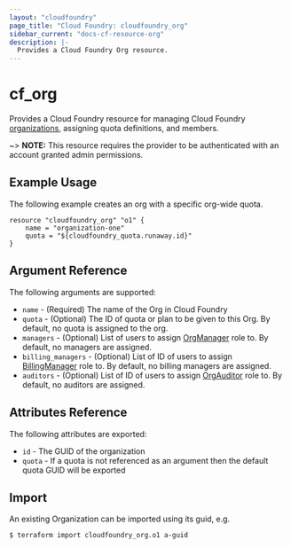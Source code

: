 ```yaml
---
layout: "cloudfoundry"
page_title: "Cloud Foundry: cloudfoundry_org"
sidebar_current: "docs-cf-resource-org"
description: |-
  Provides a Cloud Foundry Org resource.
---
```


# cf\_org

Provides a Cloud Foundry resource for managing Cloud Foundry [organizations](https://docs.cloudfoundry.org/concepts/roles.html), assigning quota definitions, and members. 

~> **NOTE:** This resource requires the provider to be authenticated with an account granted admin permissions.


## Example Usage

The following example creates an org with a specific org-wide quota.

```
resource "cloudfoundry_org" "o1" {
    name = "organization-one"
    quota = "${cloudfoundry_quota.runaway.id}"
}
```

## Argument Reference

The following arguments are supported:

* `name` - (Required) The name of the Org in Cloud Foundry
* `quota` - (Optional) The ID of quota or plan to be given to this Org. By default, no quota is assigned to the org.  
* `managers` - (Optional) List of users to assign [OrgManager](https://docs.cloudfoundry.org/concepts/roles.html#roles) role to. By default, no managers are assigned.
* `billing_managers` - (Optional) List of ID of users to assign [BillingManager](https://docs.cloudfoundry.org/concepts/roles.html#roles) role to.  By default, no billing managers are assigned.
* `auditors` - (Optional) List of ID of users to assign [OrgAuditor](https://docs.cloudfoundry.org/concepts/roles.html#roles) role to.  By default, no auditors are assigned.

## Attributes Reference

The following attributes are exported:

* `id` - The GUID of the organization
* `quota` - If a quota is not referenced as an argument then the default quota GUID will be exported 

## Import

An existing Organization can be imported using its guid, e.g.

```
$ terraform import cloudfoundry_org.o1 a-guid
```
